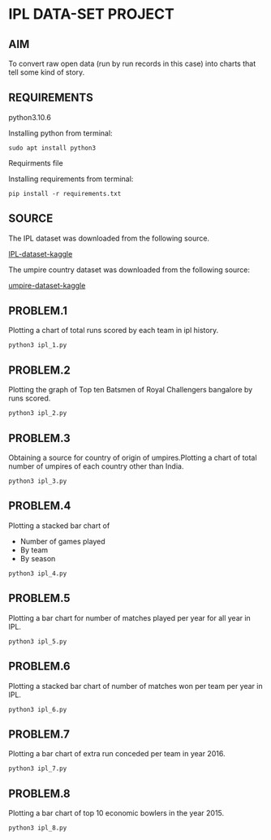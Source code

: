 # IPL DATA-SET PROJECT 

## AIM 

To convert raw open data (run by run records in this case) into charts that tell some kind of story. 

## REQUIREMENTS 

python3.10.6 

Installing python from terminal:

```command
sudo apt install python3
```

Requirments file 

Installing requirements from terminal:

```command
pip install -r requirements.txt
``` 

## SOURCE 

The IPL dataset was downloaded from the following source.

[IPL-dataset-kaggle](https://www.kaggle.com/manasgarg/ipl/version/5) 

The umpire country dataset was downloaded from the following source: 

[umpire-dataset-kaggle](https://www.kaggle.com/subhodeepchandra/ipl-umpires-by-country) 


## PROBLEM.1 

Plotting a chart of total runs scored by each team in ipl history.

```command
python3 ipl_1.py
```

## PROBLEM.2 

Plotting the graph of Top ten Batsmen of Royal Challengers bangalore by runs scored. 

```command
python3 ipl_2.py
```

## PROBLEM.3 

Obtaining a source for country of origin of umpires.Plotting a chart of total number of umpires of each country other than India. 

```command
python3 ipl_3.py
```

## PROBLEM.4 

Plotting a stacked bar chart of
* Number of games played
* By team
* By season 
```command
python3 ipl_4.py
```
## PROBLEM.5 

Plotting a bar chart for number of matches played per year for all year in IPL. 

```command
python3 ipl_5.py
```

## PROBLEM.6 

Plotting a stacked bar chart of number of matches won per team per year in  IPL. 
```command
python3 ipl_6.py
```

## PROBLEM.7
 
Plotting a bar chart of extra run conceded per team in year 2016.

```command
python3 ipl_7.py
```
## PROBLEM.8 

Plotting a bar chart of top 10 economic bowlers in the year 2015.

```command
python3 ipl_8.py
```



